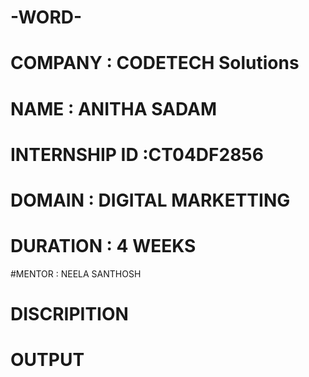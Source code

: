# -WORD-
# COMPANY : CODETECH Solutions
# NAME : ANITHA SADAM  
# INTERNSHIP ID :CT04DF2856
# DOMAIN : DIGITAL MARKETTING
# DURATION : 4 WEEKS
#MENTOR : NEELA SANTHOSH
# DISCRIPITION

# OUTPUT
